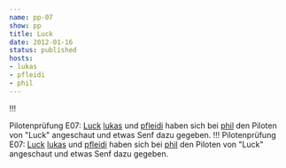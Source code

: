```yaml
---
name: pp-07
show: pp
title: Luck
date: 2012-01-16
status: published
hosts:
- lukas
- pfleidi
- phil
---
```

!!!

 Pilotenprüfung E07: [Luck](http://www.imdb.com/title/tt1578887/)
  [lukas](http://twitter.com/blubser) und [pfleidi](http://twitter.com/pfleidi) haben sich bei [phil](http://twitter.com/philgrooves) den Piloten von "Luck" angeschaut und etwas Senf dazu gegeben.
!!!
Pilotenprüfung E07: [Luck](http://www.imdb.com/title/tt1578887/) [lukas](http://twitter.com/blubser) und [pfleidi](http://twitter.com/pfleidi) haben sich bei [phil](http://twitter.com/philgrooves) den Piloten von "Luck" angeschaut und etwas Senf dazu gegeben.
